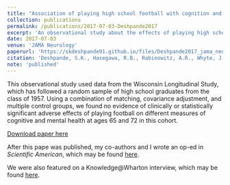 ```yaml
---
title: "Association of playing high school football with cognition and mental health later in life"
collection: publications
permalink: /publications/2017-07-03-Deshpande2017
excerpt: 'An observational study about the effects of playing high school football on later-life cognition and mental health among men who attended high school in Wisconsin in the mid-1950s'
date: 2017-07-03
venue: 'JAMA Neurology'
paperurl: 'https://skdeshpande91.github.io/files/Deshpande2017_jama_neurology.pdf'
citation: 'Deshpande, S.K., Hasegawa, R.B., Rabinowitz, A.R., Whyte, J., Roan, C.L., Tabatabaei, A., Baiocchi, M., Karlawish, J.H., Master, C.L., and Small, D.S. (2017). &quot; Association of playing high school football with cognition and mental health later in life &quot; <i> JAMA Neurology </i>. 74(8): 909 - 918.'
note: 'published'
---
```



This observational study used data from the Wisconsin Longitudinal Study, which has followed a random sample of high school graduates from the class of 1957.
Using a combination of matching, covariance adjustment, and multiple control groups, we found no evidence of clinically or statistically significant adverse effects of playing football on different measures of cognitive and mental health at ages 65 and 72 in this cohort.

[Download paper here](http://skdeshpande91.github.io/files/Deshpande2017_jama_neurology.pdf)


After this pape was published, my co-authors and I wrote an op-ed in <i>Scientific American</i>, which may be found [here](https://blogs.scientificamerican.com/observations/head-trauma-in-high-school-football-may-be-more-complicated-than-we-thought/).

We were also featured on a Knowledge@Wharton interview, which may be found [here](https://knowledge.wharton.upenn.edu/article/high-school-sports-cte/).
